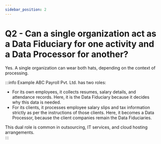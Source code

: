 ```yaml
---
sidebar_position: 2
---
```


# Q2 - Can a single organization act as a Data Fiduciary for one activity and a Data Processor for another?

Yes. A single organization can wear both hats, depending on the context of processing.  

:::info Example
ABC Payroll Pvt. Ltd. has two roles:  

- For its own employees, it collects resumes, salary details, and attendance records. Here, it is the Data Fiduciary because it decides why this data is needed.  
- For its clients, it processes employee salary slips and tax information strictly as per the instructions of those clients. Here, it becomes a Data Processor, because the client companies remain the Data Fiduciaries.  

This dual role is common in outsourcing, IT services, and cloud hosting arrangements.  
:::

